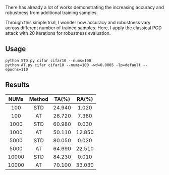 



There has already a lot of works demonstrating the increasing accuracy and robustness from additional training samples.

Through this simple trial, I wonder how accuracy and robustness vary across different number of trained samples.
Here, I apply the classical PGD attack with 20 iterations for robustness evaluation.

## Usage


    python STD.py cifar cifar10 --nums=100
    python AT.py cifar cifar10 --nums=100 -wd=0.0005 -lp=default --epochs=110

## Results



| NUMs  | Method | TA(%)  | RA(%)  |
| :---: | :----: | :----: | :----: |
|  100  |  STD   | 24.940 | 1.020  |
|  100  |   AT   | 26.720 | 7.380  |
| 1000  |  STD   | 60.980 | 0.030  |
| 1000  |   AT   | 50.110 | 12.850 |
| 5000  |  STD   | 80.050 | 0.020  |
| 5000  |   AT   | 64.690 | 22.510 |
| 10000 |  STD   | 84.230 | 0.010  |
| 10000 |   AT   | 70.100 | 33.030 |

